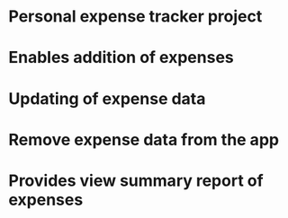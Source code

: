 # Personal expense tracker project
# Enables addition of expenses
# Updating of expense data
# Remove expense data from the app
# Provides view summary report of expenses